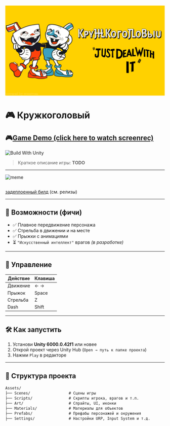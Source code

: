 ![](Assets/Materials/logo.png)
# 🎮 Кружкоголовый
## 🎮[Game Demo (click here to watch screenrec)](https://drive.google.com/file/d/1UeSTrJlNocsTJws4vFPobqDCw-S935Vc/view?usp=sharing)
![Build With Unity](https://img.shields.io/badge/Unity-6000.0.42f1+-black?logo=unity&style=flat-square)

> Краткое описание игры: **TODO**

---
![meme](https://github.com/user-attachments/assets/d8b3abcc-f88a-44f9-b2c2-4d313a7620ad)

## 

[задеплоенный билд](https://wxrstvrsn.github.io/CupheadWebBuild/) (см. релизы)


---

## 🚀 Возможности (фичи)

- ✅ Плавное передвижение персонажа
- ✅ Стрельба в движении и на месте
- ✅ Прыжки с анимациями
- ⏳ ```"Искусственный интеллект"``` врагов *(в разработке)*

---

## 🎯 Управление

| Действие | Клавиша |
|----------|---------|
| Движение | ← →     |
| Прыжок   | Space   |
| Стрельба | Z       |
| Dash     | Shift   |




---

## 🛠️ Как запустить

1. Установи **Unity 6000.0.42f1** или новее
2. Открой проект через Unity Hub (`Open → путь к папке проекта`)
3. Нажми `Play` в редакторе

---

## 📁 Структура проекта

```plaintext
Assets/
├── Scenes/                 # Сцены игры
├── Scripts/                # Скрипты игрока, врагов и т.п.
├── Art/                    # Спрайты, UI, иконки
├── Materials/              # Материалы для объектов
├── Prefabs/                # Префабы персонажей и окружения
├── Settings/               # Настройки URP, Input System и т.д.
